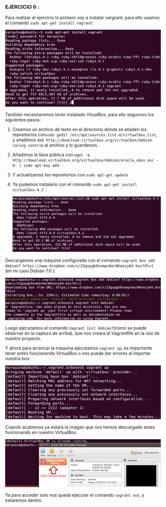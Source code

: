 ### EJERCICIO 6 :

Para realizar el ejercicio lo primero voy a instalar vargrant, para ello usamos el comando `sudo apt-get install vagrant`:

![](capturas/03.png)

También necesitaremos tener instalado VitualBox, para ello seguimos los siguientes pasos:
1. Creamos un archivo de texto en el directorio dónde se añaden los repositorios con`sudo gedit /etc/apt/sources.list.d/virtualbox.list`, y añadimos `deb http://download.virtualbox.org/virtualbox/debian raring contrib` al archivo y lo guardamos.

2. Añadimos la llave pública con `wget -q http://download.virtualbox.org/virtualbox/debian/oracle_vbox.asc -O- | sudo apt-key add -`

3. Y actualizamos los repositorios con `sudo apt-get update`

4. Ya podemos instalarlo con el comando `sudo apt-get install virtualbox-4.3 `:
 
	![](capturas/22.png)


Descargamos una máquina configurada con el comando `vagrant box add debian7 https://www.dropbox.com/s/23gupgb0xompvkm/Wheezy64.box?dl=1` (en mi caso Debian 7.0 ):

![](capturas/23.png)

Luego ejecutamos el comando `Vagrant init debian7`(como se puede observar en la captura de arriba), que nos creara el Vagrantfile en la raíz de nuestro proyecto.

Y ahora para arrancar la máquina ejecutamos `vagrant up`, es importante tener antes funcionando VirtualBox o nos puede dar errores al importar nuestra box:

![](capturas/24.png)

Cuando acabemos ya estará la imagen que nos hemos descargado antes funcionando en nuestro VirtualBox:

![](capturas/25.png)

Ya para acceder solo nos queda ejecutar el comando `vagrant ssh`, y estaremos dentro.
